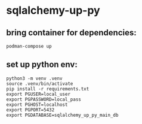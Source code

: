 # sqlalchemy-up-py

## bring container for dependencies:
```shell
podman-compose up
```

## set up python env:
```shell
python3 -m venv .venv
source .venv/bin/activate
pip install -r requirements.txt
export PGUSER=local_user
export PGPASSWORD=local_pass
export PGHOST=localhost
export PGPORT=5432
export PGDATABASE=sqlalchemy_up_py_main_db
```

